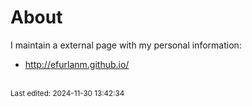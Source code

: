 # About

I maintain a external page with my personal information:

* <http://efurlanm.github.io/>





<br><sub>Last edited: 2024-11-30 13:42:34</sub>
